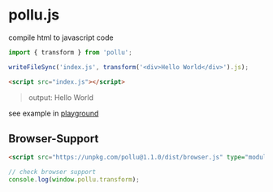 # pollu.js

compile html to javascript code

```js
import { transform } from 'pollu';

writeFileSync('index.js', transform('<div>Hello World</div>').js);
```

```html
<script src="index.js"></script>
```

> output: Hello World

see example in [playground](https://github.com/kangdongmandoo/pollu/tree/main/playground)

## Browser-Support

```html
<script src="https://unpkg.com/pollu@1.1.0/dist/browser.js" type="module"></script>
```

```js
// check browser support
console.log(window.pollu.transform);
```
